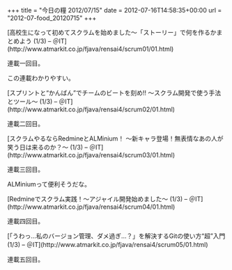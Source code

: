 +++
title = "今日の糧 2012/07/15"
date = 2012-07-16T14:58:35+00:00
url = "2012-07-food_20120715"
+++

<section> 

<div>
  [高校生になって初めてスクラムを始めました～「ストーリー」で何を作るかまとめよう (1/3) &#8211; ＠IT](http://www.atmarkit.co.jp/fjava/rensai4/scrum01/01.html)
</div>

連載一回目。

この連載わかりやすい。 </section> <section> 

<div>
  [スプリントと“かんばん”でチームのビートを刻め!! ～スクラム開発で使う手法とツール～ (1/3) &#8211; ＠IT](http://www.atmarkit.co.jp/fjava/rensai4/scrum02/01.html)
</div>

連載二回目。 </section> <section> 

<div>
  [スクラムやるならRedmineとALMinium！ ～新キャラ登場！無表情なあの人が笑う日は来るのか？～ (1/3) &#8211; ＠IT](http://www.atmarkit.co.jp/fjava/rensai4/scrum03/01.html)
</div>

連載三回目。

ALMiniumって便利そうだな。 </section> <section> 

<div>
  [Redmineでスクラム実践！～アジャイル開発始めました～ (1/3) &#8211; ＠IT](http://www.atmarkit.co.jp/fjava/rensai4/scrum04/01.html)
</div>

連載四回目。 </section> <section> 

<div>
  [「うわっ…私のバージョン管理、ダメ過ぎ…？」を解決するGitの使い方“超”入門 (1/3) &#8211; ＠IT](http://www.atmarkit.co.jp/fjava/rensai4/scrum05/01.html)
</div>

連載五回目。 </section>